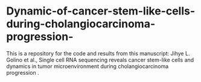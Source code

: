 # Dynamic-of-cancer-stem-like-cells-during-cholangiocarcinoma-progression-

This is a repository for the code and results from this manuscript: 
Jihye L. Golino et al., Single cell RNA sequencing reveals cancer stem-like cells 
and dynamics in tumor microenvironment during cholangiocarcinoma progression .
